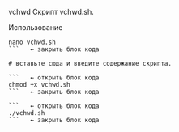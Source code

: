 vchwd
Скрипт vchwd.sh.

Использование

```   ← открыть блок кода
nano vchwd.sh
```   ← закрыть блок кода

# вставьте сюда и введите содержание скрипта.

```   ← открыть блок кода
chmod +x vchwd.sh
```   ← закрыть блок кода

```   ← открыть блок кода
./vchwd.sh
```   ← закрыть блок кода
